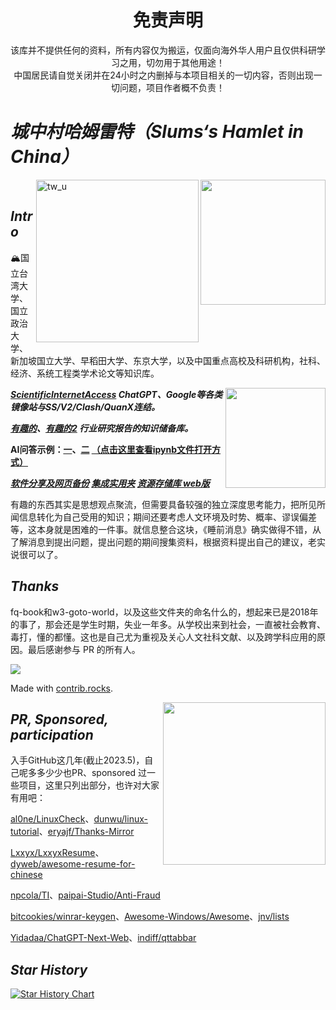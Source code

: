 
<!--
</a><img align="right" src="https://fastly.jsdelivr.net/gh/hoochanlon/w3-goto-world/W3UnitTest/mof2.PNG" width="250 " height="250" /></a><a><img align="right" src="https://fastly.jsdelivr.net/gh/hoochanlon/w3-goto-world/W3UnitTest/mof1.PNG" width="250 " height="250" />

[![LICENSE](https://img.shields.io/badge/license-Anti%20996-blue.svg)](https://github.com/996icu/996.ICU/blob/master/LICENSE) [![996.icu](https://img.shields.io/badge/link-996.icu-red.svg)](https://996.icu) 

-->

<!--![冲出你的窗口](https://fastly.jsdelivr.net/gh/hoochanlon/w3-goto-world/W3UnitTest/ccndck.png)-->

<h1 align="center"> 免责声明 </h1>

<p align="center">
该库并不提供任何的资料，所有内容仅为搬运，仅面向海外华人用户且仅供科研学习之用，切勿用于其他用途！<br>
中国居民请自觉关闭并在24小时之内删掉与本项目相关的一切内容，否则出现一切问题，项目作者概不负责！<br>
</p>

# ***城中村哈姆雷特（Slums‘s Hamlet in China）***

<a href="https://ndltd.ncl.edu.tw" target="_blank">
<img align="right" width="200" src="https://ndltd.ncl.edu.tw/gs32/nclcdr/image/promote.gif"></a>
<a href="http://tul.blog.ntu.edu.tw/archives/19642">
  <img align="right" width="260" alt="tw_u" src="https://github.com/hoochanlon/hamulete/assets/35732922/c78ff3a6-087e-4c00-90e5-e7ffaec8af70">
</a>
<br>

## ***Intro***

🏔️国立台湾大学、国立政治大学、新加坡国立大学、早稻田大学、东京大学，以及中国重点高校及科研机构，社科、经济、系统工程类学术论文等知识库。

<a href="有趣的/0%20魔幻现实主义与理想间的交织破碎/" target="_blank">
<img align="right" width="160" src="https://fastly.jsdelivr.net/gh/hoochanlon/w3-goto-world/W3UnitTest/ccndck.png"></a>


***[ScientificInternetAccess](有趣的/0%20魔幻现实主义与理想间的交织破碎/) ChatGPT、Google等各类镜像站与SS/V2/Clash/QuanX连结。*** 

***[有趣的](有趣的/)、[有趣的2](有趣的2/) 行业研究报告的知识储备库。***

**AI问答示例：[一](サイレントマジョリティー/僕は存在していなかった.ipynb)、[二](サイレントマジョリティー/夜明けまで強がらなくてもいい.ipynb) [（点击这里查看ipynb文件打开方式）](https://blog.reviewnb.com/jupyter-notebook-not-rendering-on-github/)**

***[软件分享及网页备份](软件分享及网页备份/) [集成实用夹](集成实用夹/) [资源存储库 web版](https://hoochanlon.github.io/hamulete/)***

有趣的东西其实是思想观点聚流，但需要具备较强的独立深度思考能力，把所见所闻信息转化为自己受用的知识；期间还要考虑人文环境及时势、概率、谬误偏差等，这本身就是困难的一件事。就信息整合这块，《睡前消息》确实做得不错，从了解消息到提出问题，提出问题的期间搜集资料，根据资料提出自己的建议，老实说很可以了。

## ***Thanks***

fq-book和w3-goto-world，以及这些文件夹的命名什么的，想起来已是2018年的事了，那会还是学生时期，失业一年多。从学校出来到社会，一直被社会教育、毒打，懂的都懂。这也是自己尤为重视及关心人文社科文献、以及跨学科应用的原因。最后感谢参与 PR 的所有人。

<a href="https://github.com/hoochanlon/hamulete/graphs/contributors">
  <img src="https://contrib.rocks/image?repo=hoochanlon/hamulete" />
</a>

Made with [contrib.rocks](https://contrib.rocks).

<img align="right" width="260" src="https://github.com/hoochanlon/hamulete/assets/35732922/7970e6bf-27cc-4815-8760-6c01fd5232b0">

## ***PR, Sponsored, participation***

入手GitHub这几年(截止2023.5)，自己呢多多少少也PR、sponsored 过一些项目，这里只列出部分，也许对大家有用吧：

[al0ne/LinuxCheck](https://github.com/al0ne/LinuxCheck)、[dunwu/linux-tutorial](https://github.com/dunwu/linux-tutorial)、[eryajf/Thanks-Mirror](https://github.com/eryajf/Thanks-Mirror)

[Lxxyx/LxxyxResume](https://github.com/Lxxyx/LxxyxResume)、[dyweb/awesome-resume-for-chinese](https://github.com/dyweb/awesome-resume-for-chinese)

[npcola/TI](https://github.com/npcola/TI)、[paipai-Studio/Anti-Fraud](https://github.com/paipai-Studio/Anti-Fraud)

[bitcookies/winrar-keygen](https://github.com/bitcookies/winrar-keygen)、[Awesome-Windows/Awesome](https://github.com/Awesome-Windows/Awesome)、[jnv/lists](https://github.com/jnv/lists)

[Yidadaa/ChatGPT-Next-Web](https://github.com/Yidadaa/ChatGPT-Next-Web)、[indiff/qttabbar](https://github.com/indiff/qttabbar)


## ***Star History***

[![Star History Chart](https://api.star-history.com/svg?repos=hoochanlon/hamulete&type=Date)](https://star-history.com/#hoochanlon/hamulete&Date)

<!--
<hr>
<p align="center">

<br>
</p>
-->

